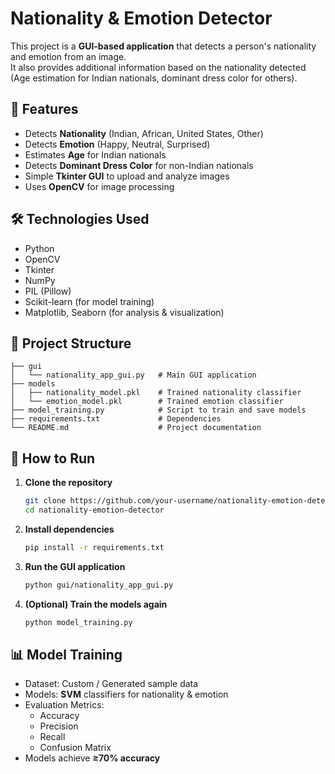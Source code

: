 # Nationality & Emotion Detector

This project is a **GUI-based application** that detects a person's nationality and emotion from an image.  
It also provides additional information based on the nationality detected (Age estimation for Indian nationals, dominant dress color for others).

## 📌 Features
- Detects **Nationality** (Indian, African, United States, Other)
- Detects **Emotion** (Happy, Neutral, Surprised)
- Estimates **Age** for Indian nationals
- Detects **Dominant Dress Color** for non-Indian nationals
- Simple **Tkinter GUI** to upload and analyze images
- Uses **OpenCV** for image processing

## 🛠️ Technologies Used
- Python
- OpenCV
- Tkinter
- NumPy
- PIL (Pillow)
- Scikit-learn (for model training)
- Matplotlib, Seaborn (for analysis & visualization)

## 📂 Project Structure
```
├── gui
│   └── nationality_app_gui.py   # Main GUI application
├── models
│   ├── nationality_model.pkl    # Trained nationality classifier
│   └── emotion_model.pkl        # Trained emotion classifier
├── model_training.py            # Script to train and save models
├── requirements.txt             # Dependencies
└── README.md                    # Project documentation
```

## 🚀 How to Run
1. **Clone the repository**  
   ```bash
   git clone https://github.com/your-username/nationality-emotion-detector.git
   cd nationality-emotion-detector
   ```

2. **Install dependencies**  
   ```bash
   pip install -r requirements.txt
   ```

3. **Run the GUI application**  
   ```bash
   python gui/nationality_app_gui.py
   ```

4. **(Optional) Train the models again**  
   ```bash
   python model_training.py
   ```

## 📊 Model Training
- Dataset: Custom / Generated sample data
- Models: **SVM** classifiers for nationality & emotion
- Evaluation Metrics:
  - Accuracy
  - Precision
  - Recall
  - Confusion Matrix
- Models achieve **≥70% accuracy**
